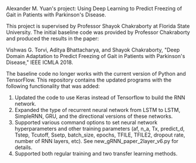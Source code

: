 Alexander M. Yuan's project: Using Deep Learning to Predict Freezing of Gait 
in Patients with Parkinson's Disease.

This project is supervised by Professor Shayok Chakraborty at Florida State 
University. The initial baseline code was provided by Professor Chakraborty and
produced the results in the paper:

Vishwas G. Torvi, Aditya Bhattacharya, and Shayok Chakraborty, "Deep Domain 
Adaptation to Predict Freezing of Gait in Patients with Parkinson's Disease," 
IEEE ICMLA 2018.

The baseline code no longer works with the current version of Python and 
TensorFlow. This repository contains the updated programs with the 
following functionality that was added:

1. Updated the code to use Keras instead of Tensorflow to build the RNN network.
2. Expanded the type of recurrent neural network from LSTM to LSTM, SimpleRNN, GRU, and the directional versions of these networks.
3. Supported various command options to set neural network hyperparameters and other training parameters (af, n_a, Tx, predict_d, Tstep, Tcutoff, Ssetp, batch_size, epochs, TFILE, TFILE2, dropout rate, number of RNN layers, etc). See new_gRNN_paper_2layer_v6.py for details.
4. Supported both regular training and two transfer learning methods.  

